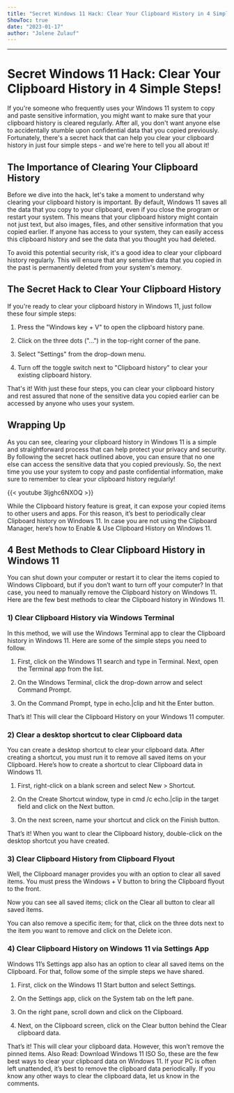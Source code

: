 ```yaml
---
title: "Secret Windows 11 Hack: Clear Your Clipboard History in 4 Simple Steps!"
ShowToc: true 
date: "2023-01-17"
author: "Jolene Zulauf"
---
```

*****
# Secret Windows 11 Hack: Clear Your Clipboard History in 4 Simple Steps!

If you're someone who frequently uses your Windows 11 system to copy and paste sensitive information, you might want to make sure that your clipboard history is cleared regularly. After all, you don't want anyone else to accidentally stumble upon confidential data that you copied previously. Fortunately, there's a secret hack that can help you clear your clipboard history in just four simple steps - and we're here to tell you all about it!

## The Importance of Clearing Your Clipboard History

Before we dive into the hack, let's take a moment to understand why clearing your clipboard history is important. By default, Windows 11 saves all the data that you copy to your clipboard, even if you close the program or restart your system. This means that your clipboard history might contain not just text, but also images, files, and other sensitive information that you copied earlier. If anyone has access to your system, they can easily access this clipboard history and see the data that you thought you had deleted.

To avoid this potential security risk, it's a good idea to clear your clipboard history regularly. This will ensure that any sensitive data that you copied in the past is permanently deleted from your system's memory.

## The Secret Hack to Clear Your Clipboard History

If you're ready to clear your clipboard history in Windows 11, just follow these four simple steps:

1. Press the "Windows key + V" to open the clipboard history pane.

2. Click on the three dots ("...") in the top-right corner of the pane.

3. Select "Settings" from the drop-down menu.

4. Turn off the toggle switch next to "Clipboard history" to clear your existing clipboard history.

That's it! With just these four steps, you can clear your clipboard history and rest assured that none of the sensitive data you copied earlier can be accessed by anyone who uses your system.

## Wrapping Up

As you can see, clearing your clipboard history in Windows 11 is a simple and straightforward process that can help protect your privacy and security. By following the secret hack outlined above, you can ensure that no one else can access the sensitive data that you copied previously. So, the next time you use your system to copy and paste confidential information, make sure to remember to clear your clipboard history regularly!

{{< youtube 3ljghc6NXOQ >}} 



While the Clipboard history feature is great, it can expose your copied items to other users and apps. For this reason, it’s best to periodically clear Clipboard history on Windows 11. In case you are not using the Clipboard Manager, here’s how to Enable & Use Clipboard History on Windows 11.

 
## 4 Best Methods to Clear Clipboard History in Windows 11


You can shut down your computer or restart it to clear the items copied to Windows Clipboard, but if you don’t want to turn off your computer? In that case, you need to manually remove the Clipboard history on Windows 11. Here are the few best methods to clear the Clipboard history in Windows 11.

 
### 1) Clear Clipboard History via Windows Terminal


In this method, we will use the Windows Terminal app to clear the Clipboard history in Windows 11. Here are some of the simple steps you need to follow.
1. First, click on the Windows 11 search and type in Terminal. Next, open the Terminal app from the list.

2. On the Windows Terminal, click the drop-down arrow and select Command Prompt.

3. On the Command Prompt, type in echo.|clip and hit the Enter button.

That’s it! This will clear the Clipboard History on your Windows 11 computer.

 
### 2) Clear a desktop shortcut to clear Clipboard data


You can create a desktop shortcut to clear your clipboard data. After creating a shortcut, you must run it to remove all saved items on your Clipboard. Here’s how to create a shortcut to clear Clipboard data in Windows 11.
1. First, right-click on a blank screen and select New > Shortcut.

2. On the Create Shortcut window, type in cmd /c echo.|clip in the target field and click on the Next button.

3. On the next screen, name your shortcut and click on the Finish button.

That’s it! When you want to clear the Clipboard history, double-click on the desktop shortcut you have created.

 
### 3) Clear Clipboard History from Clipboard Flyout


Well, the Clipboard manager provides you with an option to clear all saved items. You must press the Windows + V button to bring the Clipboard flyout to the front.

Now you can see all saved items; click on the Clear all button to clear all saved items.

You can also remove a specific item; for that, click on the three dots next to the item you want to remove and click on the Delete icon.

 
### 4) Clear Clipboard History on Windows 11 via Settings App


Windows 11’s Settings app also has an option to clear all saved items on the Clipboard. For that, follow some of the simple steps we have shared.
1. First, click on the Windows 11 Start button and select Settings.

2. On the Settings app, click on the System tab on the left pane.

3. On the right pane, scroll down and click on the Clipboard.

4. Next, on the Clipboard screen, click on the Clear button behind the Clear clipboard data.

That’s it! This will clear your clipboard data. However, this won’t remove the pinned items.
Also Read: Download Windows 11 ISO
So, these are the few best ways to clear your clipboard data on Windows 11. If your PC is often left unattended, it’s best to remove the clipboard data periodically. If you know any other ways to clear the clipboard data, let us know in the comments.




